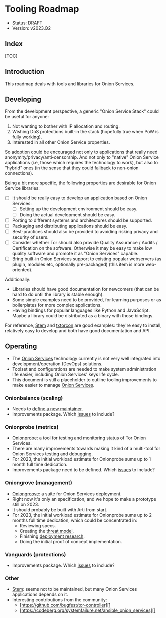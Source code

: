 # Tooling Roadmap

* Status: DRAFT
* Version: v2023.Q2

## Index

[TOC]

## Introduction

This roadmap deals with tools and libraries for Onion Services.

## Developing

From the development perspective, a generic "Onion Service Stack" could be
useful for anyone:

1. Not wanting to bother with IP allocation and routing.
2. Wishing DoS protections built-in the stack (hopefully true when PoW
   is fully working).
3. Interested in all other Onion Service properties.

So adoption could be encouraged not only to applications that really
need anonymity/privacy/anti-censorship. And not only to "native"
Onion Service applications (i.e, those which requires the technology
to work), but also to "hybrid" ones (in the sense that they could
fallback to non-onion connections).

Being a bit more specific, the following properties are desirable
for Onion Service libraries:

* [ ] It should be really easy to develop an application based on Onion
      Services:
  * [ ] Setting up the development environment should be easy.
  * [ ] Doing the actual development should be easy.
* [ ] Porting to different systems and architectures should be supported.
* [ ] Packaging and distributing applications should be easy.
* [ ] Best-practices should also be provided to avoiding risking privacy and
      security of users.
* [ ] Consider whether Tor should also provide Quality Assurance / Audits /
      Certification on the software. Otherwise it may be easy to make low quality
      software and promote it as "Onion Services" capable.
* [ ] Bring built-in Onion Services support to existing popular webservers
      (as plugin, modules etc, optionally pre-packaged) (this item
      is more web-oriented).

Additionally:

* Libraries should have good documentation for newcomers (that can be
  hard to do until the library is stable enough).
* Some simple examples need to be provided, for learning purposes or
  as boilerplates for more complex applications.
* Having bindings for popular languages like Python and JavaScript.
  Maybe a library could be distributed as a binary with those bindings.

For reference, [Stem][] and [txtorcon][] are good examples: they're easy
to install, relatively easy to develop and both have good documentation
and API.

[Stem]: https://stem.torproject.org/
[txtorcon]: https://txtorcon.readthedocs.io/

## Operating

* The [Onion Services][] technology currently is not very well integrated into
  development/operation (DevOps) solutions.
* Toolset and configurations are needed to make system administration life
  easier, including Onion Services' keys life cycle.
* This document is still a placeholder to outline tooling improvements to make
  easier to manage [Onion Services][].

[Onion Services]: https://community.torproject.org/onion-services

### Onionbalance (scaling)

* Needs to [define a new maintainer](https://gitlab.torproject.org/tpo/core/onionbalance/-/issues/10).
* Improvements package. Which
  [issues](https://gitlab.torproject.org/tpo/core/onionbalance/-/issues) to
  include?

### Onionprobe (metrics)

* [Onionprobe][]: a tool for testing and monitoring status of Tor Onion Services.
* There are many improvements towards making it kind of a multi-tool for Onion Services testing and debugging.
* For 2023, the initial workload estimate for Onionprobe sums up to 1 month full time dedication.
* Improvements package need to be defined. Which
  [issues](https://gitlab.torproject.org/tpo/onion-services/onionprobe/-/issues)
  to include?

[Onionprobe]: https://tpo.pages.torproject.net/onion-services/onionprobe/

### Oniongrove (management)

* [Oniongroove][]: a suite for Onion Services deployment.
* Right now it's only an specification, and we hope to make a prototype still on 2023.
* It should probably be built with Arti from start.
* For 2023, the initial workload estimate for Onionprobe sums up to 2 months full time dedication,
  which could be concentrated in:
    * Reviewing specs.
    * Creating the [threat model](https://gitlab.torproject.org/tpo/onion-services/oniongroove/-/issues/2).
    * Finishing [deployment research](https://gitlab.torproject.org/tpo/onion-services/oniongroove/-/issues/1).
    * Doing the initial proof of concept implementation.

[Oniongroove]: https://tpo.pages.torproject.net/onion-services/oniongroove/

### Vanguards (protections)

* Improvements package. Which
  [issues](https://github.com/mikeperry-tor/vanguards/issues) to include?

### Other

* [Stem][]: seems not to be maintained, but many Onion Services applications
  depends on it.
* Interesting contributions from the community:
    * [https://github.com/bugfest/tor-controller][]
    * [https://codeberg.org/systemfailure.net/ansible_onion_services][]

[Stem]: https://stem.torproject.org/
[https://github.com/bugfest/tor-controller]: https://github.com/bugfest/tor-controller
[https://codeberg.org/systemfailure.net/ansible_onion_services]: https://codeberg.org/systemfailure.net/ansible_onion_services

